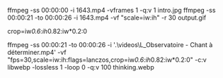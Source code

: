 

ffmpeg -ss 00:00:00 -i 1643.mp4 -vframes 1 -q:v 1 intro.jpg
ffmpeg -ss 00:00:21 -to 00:00:26 -i 1643.mp4 -vf "scale=iw:ih" -r 30 output.gif

crop=iw*0.6:ih*0.82:iw*0.2:0

ffmpeg -ss 00:00:21 -to 00:00:26 -i '.\videos\L_Observatoire - Chant à déterminer.mp4' -vf "fps=30,scale=iw:ih:flags=lanczos,crop=iw*0.6:ih*0.82:iw*0.2:0" -c:v libwebp -lossless 1 -loop 0 -q:v 100 thinking.webp

